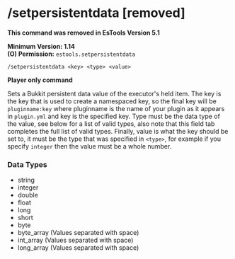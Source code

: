 # /setpersistentdata [removed]

**This command was removed in EsTools Version 5.1**

**Minimum Version: 1.14**  
**(O) Permission:** `estools.setpersistentdata`
```
/setpersistentdata <key> <type> <value>
```
**Player only command**

Sets a Bukkit persistent data value of the executor's held item.
The key is the key that is used to create a namespaced key, so
the final key will be `pluginname:key` where pluginname is the
name of your plugin as it appears in `plugin.yml` and key
is the specified key. Type must be the data type of the value,
see below for a list of valid types, also note that this field
tab completes the full list of valid types. Finally, value
is what the key should be set to, it must be the type
that was specified in `<type>`, for example if you specify
`integer` then the value must be a whole number.

### Data Types
- string
- integer
- double
- float
- long
- short
- byte
- byte_array (Values separated with space)
- int_array (Values separated with space)
- long_array (Values separated with space)
